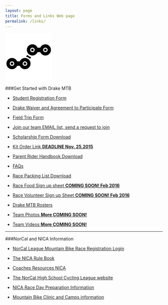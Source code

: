 ```yaml
---
layout: page
title: Forms and Links Web page
permalink: /links/
---
```


![link image](../images/chain.png)

###Get Started with Drake MTB

<!--NOTE many of these links are found on the Riders Page-->
* <a href="http://goo.gl/forms/6QBGiaPkpi">Student Registration Form</a>

* <a href="{{ site.baseurl }}/resources/Drake_MTB_Parent_Waiver.pdf">Drake Waiver and Agreement to Participate Form</a>

* <a href="{{ site.baseurl }}/resources/Drake_MTB_Parent_Waiver.pdf">Field Trip Form</a>

* <a href="http://groups.google.com/group/drakemtb?hl=en">Join our team EMAIL list, send a request to join</a>

* <a href="{{ site.baseurl }}/resources/DrakeMTB_Scholarship_ Letter.pdf">Scholarship Form Download</a>

* <a href="{{ site.baseurl }}/jersey">Kit Order Link **DEADLINE Nov. 25,2015**</a>

* <a href="{{ site.baseurl }}/resources/2016_Parent_Rider_Handbook.pdf">Parent Rider Handbook Download</a>

* <a href="{{ site.baseurl }}/faqs">FAQs</a>

* <a href="{{ site.baseurl }}/resources/Bike_Race_Packing_List.pdf">Race Packing List Download</a>

* <a href="http://drakemtb.org">Race Food Sign up sheet **COMING SOON! Feb 2016**</a>

* <a href="http://drakemtb.org">Race Volunteer Sign up Sheet **COMING SOON! Feb 2016**</a>

* <a href="{{ site.baseurl }}/rosters">Drake MTB Rosters</a>

* <a href="http://cbmv.smugmug.com/ForDrakeMTB/Drake-MTB-Granite-Bay-2015/n-3Jv6h7/">Team Photos **More COMING SOON!**</a>

* <a href="https://www.youtube.com/watch?v=SWuME3JoPTw">Team Videos **More COMING SOON!**</a>

****

###NorCal and NICA Information

* <a href="https://pitzone.nationalmtb.org/users/sign_in">NorCal League Mountain Bike Race Registration Login</a>

* <a href="http://www.nationalmtb.org/wp-content/uploads/NICA-Rulebook.pdf">The NICA Rule Book</a>

* <a href="http://www.nationalmtb.org/nica-coaches-resources/">Coaches Resources NICA</a>

* <a href="http://www.norcalmtb.org/">The NorCal High School Cycling League website</a>

* <a href="http://www.nationalmtb.org/wp-content/uploads/Equipment-Checklist_Athletes-1.19.11.pdf">NICA Race Day Preparation Information</a>

* <a href="http://www.norcalmtb.org/events/camps/">Mountain Bike Clinic and Camps information</a>

